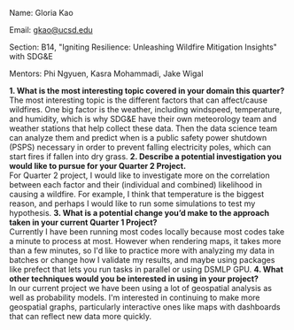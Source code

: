 Name: Gloria Kao

Email: gkao@ucsd.edu

Section: B14, "Igniting Resilience: Unleashing Wildfire Mitigation Insights" with SDG&E

Mentors: Phi Ngyuen, Kasra Mohammadi, Jake Wigal

**1. What is the most interesting topic covered in your domain this quarter?**\
The most interesting topic is the different factors that can affect/cause wildfires. One big factor is the weather, including windspeed, temperature, and humidity, which is why SDG&E have their own meteorology team and weather stations that help collect these data. Then the data science team can analyze them and predict when is a public safety power shutdown (PSPS) necessary in order to prevent falling electricity poles, which can start fires if fallen into dry grass.
**2. Describe a potential investigation you would like to pursue for your Quarter 2 Project.**\
For Quarter 2 project, I would like to investigate more on the correlation between each factor and their (individual and combined) likelihood in causing a wildfire. For example, I think that temperature is the biggest reason, and perhaps I would like to run some simulations to test my hypothesis.
**3. What is a potential change you’d make to the approach taken in your current Quarter 1 Project?**\
Currently I have been running most codes locally because most codes take a minute to process at most. However when rendering maps, it takes more than a few minutes, so I'd like to practice more with analyzing my data in batches or change how I validate my results, and maybe using packages like prefect that lets you run tasks in parallel or using DSMLP GPU.
**4. What other techniques would you be interested in using in your project?**\
In our current project we have been using a lot of geospatial analysis as well as probability models. I'm interested in continuing to make more geospatial graphs, particularly interactive ones like maps with dashboards that can reflect new data more quickly.
